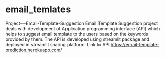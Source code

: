 # email_temlates
Project---Email-Template-Suggestion
Email Template Suggestion project deals with development of Application programming interface (API) which helps to suggest email template to the users based on the keywords provided by them.
The API is developed using streamlit package and deployed in streamlit sharing platform.
Link to API:https://email-template-prediction.herokuapp.com/

